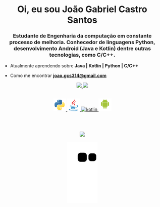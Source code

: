 <h1 align="center">Oi, eu sou João Gabriel Castro Santos</h1>
<h3 align="center">Estudante de Engenharia da computação em constante processo de melhoria. Conhecedor de linguagens Python, desenvolvimento Android (Java e Kotlin) dentre outras tecnologias, como C/C++.</h3>

- Atualmente aprendendo sobre **Java | Kotlin | Python | C/C++**


- Como me encontrar **joao.gcs314@gmail.com**

 <div align="center">
  <a href="https://github.com/Jgcs444">
  <img height="180em" src="https://github-readme-stats.vercel.app/api?username=Jgcs444&show_icons=true&theme=react&include_all_commits=true&count_private=true"/>
  <img height="180em" src="https://github-readme-stats.vercel.app/api/top-langs/?username=Jgcs444&layout=compact&langs_count=7&theme=react"/>
</div>

<div style="display: inline_block"><br>
<p align="center"> 
    <a href="https://www.python.org" target="_blank" rel="noreferrer"> <img src="https://raw.githubusercontent.com/devicons/devicon/master/icons/python/python-original.svg" alt="python" width="40" height="40"/> 
    </a> 
    <a href="https://www.java.com" target="_blank" rel="noreferrer"> <img src="https://raw.githubusercontent.com/devicons/devicon/master/icons/java/java-original.svg" alt="java" width="40" height="40"/> 
    </a> 
    <a href="https://kotlinlang.org" target="_blank" rel="noreferrer"> <img src="https://www.vectorlogo.zone/logos/kotlinlang/kotlinlang-icon.svg" alt="kotlin" width="40" height="40"/> 
    </a> 
    <a href="https://developer.android.com" target="_blank" rel="noreferrer"> <img src="https://raw.githubusercontent.com/devicons/devicon/master/icons/android/android-original-wordmark.svg" alt="android" width="40" height="40"/> 
    </a>   
    </p>
</div>

 <br><br>

<div align="center"> 
  <a href="https://www.linkedin.com/in/joãogabrielcastrosantos/" target="_blank"><img src="https://img.shields.io/badge/-LinkedIn-%230077B5?style=for-the-badge&logo=linkedin&logoColor=white" target="_blank"></a> 
 
  ![Snake animation](https://github.com/rafaballerini/rafaballerini/blob/output/github-contribution-grid-snake.svg)
 
</div>
 
 
 

